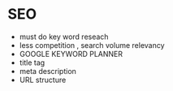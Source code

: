 # SEO
- must do key word reseach
- less competition , search volume relevancy
- GOOGLE KEYWORD PLANNER
- title tag
- meta description 
- URL structure
